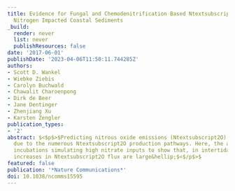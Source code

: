 ```yaml
---
title: Evidence for Fungal and Chemodenitrification Based Ntextsubscript2O Flux from
  Nitrogen Impacted Coastal Sediments
_build:
  render: never
  list: never
  publishResources: false
date: '2017-06-01'
publishDate: '2023-04-06T11:50:11.744285Z'
authors:
- Scott D. Wankel
- Wiebke Ziebis
- Carolyn Buchwald
- Chawalit Charoenpong
- Dirk de Beer
- Jane Dentinger
- Zhenjiang Xu
- Karsten Zengler
publication_types:
- '2'
abstract: $<$p$>$Predicting nitrous oxide emissions (Ntextsubscript2O) remains difficult
  due to the numerous Ntextsubscript2O production pathways. Here, the authors use
  incubations simulating high nitrate inputs to show that, in intertidal sediments,
  increases in Ntextsubscript2O flux are large&hellip;$<$/p$>$
featured: false
publication: '*Nature Communications*'
doi: 10.1038/ncomms15595
---
```


